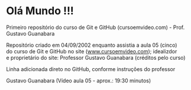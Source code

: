 # Olá Mundo !!!
 Primeiro repositório do curso de Git e GitHub (cursoemvideo.com) - Prof. Gustavo Guanabara

 Repositório criado em 04/09/2002 enquanto assistia a aula 05 (cinco) <br>
 do curso de Git e GitHub no site (www.cursoemvideo.com); idealizdor <br>
 e proprietário do site: Professor Gustavo Guanabara (créditos pelo curso)
 
 Linha adicionada direto no GitHub, conforme instruções do professor
 
 Gustavo Guanabara (Vídeo aula 05 - aprox.: 19:30 minutos)
